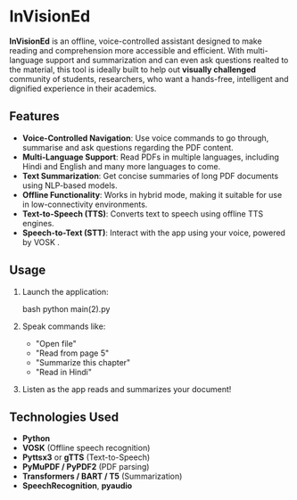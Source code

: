 # InVisionEd

**InVisionEd** is an offline, voice-controlled assistant designed to make reading and comprehension more accessible and efficient. With multi-language support and summarization and can even ask questions realted to the material, this tool is ideally built to help out **visually challenged** community of students, researchers, who want a hands-free, intelligent and dignified experience in their academics.

##  Features

- **Voice-Controlled Navigation**: Use voice commands to go through, summarise and ask questions regarding the PDF content.
- **Multi-Language Support**: Read PDFs in multiple languages, including Hindi and English and many more languages to come.
- **Text Summarization**: Get concise summaries of long PDF documents using NLP-based models.
- **Offline Functionality**: Works in hybrid mode, making it suitable for use in low-connectivity environments.
- **Text-to-Speech (TTS)**: Converts text to speech using offline TTS engines.
- **Speech-to-Text (STT)**: Interact with the app using your voice, powered by VOSK .


## Usage

1. Launch the application:

   bash
   python main(2).py
   

2. Speak commands like:

   * "Open file"
   * "Read from page 5"
   * "Summarize this chapter"
   * "Read in Hindi"

3. Listen as the app reads and summarizes your document!

##  Technologies Used

* **Python**
* **VOSK** (Offline speech recognition)
* **Pyttsx3** or **gTTS** (Text-to-Speech)
* **PyMuPDF / PyPDF2** (PDF parsing)
* **Transformers / BART / T5** (Summarization)
* **SpeechRecognition**, **pyaudio**



